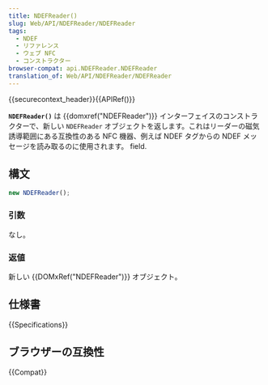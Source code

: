 ```yaml
---
title: NDEFReader()
slug: Web/API/NDEFReader/NDEFReader
tags:
  - NDEF
  - リファレンス
  - ウェブ NFC
  - コンストラクター
browser-compat: api.NDEFReader.NDEFReader
translation_of: Web/API/NDEFReader/NDEFReader
---
```

{{securecontext_header}}{{APIRef()}}

**`NDEFReader()`** は {{domxref("NDEFReader")}} インターフェイスのコンストラクターで、新しい `NDEFReader` オブジェクトを返します。これはリーダーの磁気誘導範囲にある互換性のある NFC 機器、例えば NDEF タグからの NDEF メッセージを読み取るのに使用されます。
field.

## 構文

```js
new NDEFReader();
```

### 引数

なし。

### 返値

新しい {{DOMxRef("NDEFReader")}} オブジェクト。

## 仕様書

{{Specifications}}

## ブラウザーの互換性

{{Compat}}
